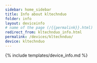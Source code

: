 ```yaml
---
sidebar: home_sidebar
title: Info about kltechnduo
folder: info
layout: deviceinfo
# name of the page (/{{permalink}}.html)
redirect_from: kltechnduo_info.html
permalink: /devices/kltechnduo/
device: kltechnduo
---
```

{% include templates/device_info.md %}
